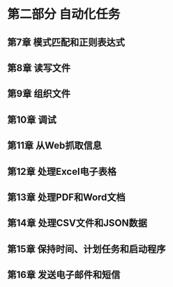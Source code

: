 # 第二部分 自动化任务

## 第7章 模式匹配和正则表达式

## 第8章 读写文件

## 第9章 组织文件

## 第10章 调试

## 第11章 从Web抓取信息

## 第12章 处理Excel电子表格

## 第13章 处理PDF和Word文档

## 第14章 处理CSV文件和JSON数据

## 第15章 保持时间、计划任务和启动程序

## 第16章 发送电子邮件和短信

